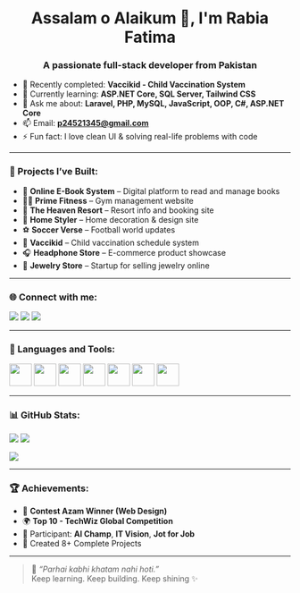 <h1 align="center">Assalam o Alaikum 👋, I'm Rabia Fatima</h1>
<h3 align="center">A passionate full-stack developer from Pakistan</h3>

- 🔭 Recently completed: **Vaccikid - Child Vaccination System**
- 🌱 Currently learning: **ASP.NET Core, SQL Server, Tailwind CSS**
- 💬 Ask me about: **Laravel, PHP, MySQL, JavaScript, OOP, C#, ASP.NET Core**
- 📫 Email: **p24521345@gmail.com**
- ⚡ Fun fact: I love clean UI & solving real-life problems with code

---

### 💼 Projects I’ve Built:
- 📘 **Online E-Book System** – Digital platform to read and manage books  
- 🏋️‍♀️ **Prime Fitness** – Gym management website  
- 🏨 **The Heaven Resort** – Resort info and booking site  
- 🏡 **Home Styler** – Home decoration & design site  
- ⚽ **Soccer Verse** – Football world updates  
- 💉 **Vaccikid** – Child vaccination schedule system  
- 🎧 **Headphone Store** – E-commerce product showcase  
- 💍 **Jewelry Store** – Startup for selling jewelry online

---

### 🌐 Connect with me:
<p align="left">
<a href="https://www.linkedin.com/feed/" target="_blank"><img src="https://img.shields.io/badge/-LinkedIn-blue?style=flat-square&logo=linkedin"/></a>
<a href="https://github.com/rabiafatima479" target="_blank"><img src="https://img.shields.io/badge/-GitHub-black?style=flat-square&logo=github"/></a>
<a href="mailto:p24521345@gmail.com"><img src="https://img.shields.io/badge/-Email-D14836?style=flat-square&logo=gmail&logoColor=white"/></a>
</p>

---

### 🧰 Languages and Tools:
<p align="left">
<img src="https://cdn.jsdelivr.net/gh/devicons/devicon/icons/html5/html5-original.svg" width="40"/>
<img src="https://cdn.jsdelivr.net/gh/devicons/devicon/icons/css3/css3-original.svg" width="40"/>
<img src="https://cdn.jsdelivr.net/gh/devicons/devicon/icons/javascript/javascript-original.svg" width="40"/>
<img src="https://cdn.jsdelivr.net/gh/devicons/devicon/icons/php/php-original.svg" width="40"/>
<img src="https://cdn.jsdelivr.net/gh/devicons/devicon/icons/mysql/mysql-original.svg" width="40"/>
<img src="https://cdn.jsdelivr.net/gh/devicons/devicon/icons/csharp/csharp-original.svg" width="40"/>
<img src="https://cdn.jsdelivr.net/gh/devicons/devicon/icons/dot-net/dot-net-original.svg" width="40"/>
</p>

---

### 📊 GitHub Stats:
<p align="left">
<img src="https://github-readme-stats.vercel.app/api?username=rabiafatima479&show_icons=true&theme=radical"/>
<img src="https://github-readme-stats.vercel.app/api/top-langs/?username=rabiafatima479&layout=compact&theme=radical"/>
</p>
<p align="left">
<img src="https://github-readme-streak-stats.herokuapp.com/?user=rabiafatima479&theme=radical"/>
</p>

---

### 🏆 Achievements:
- 🥇 **Contest Azam Winner (Web Design)**  
- 🌍 **Top 10 - TechWiz Global Competition**  
- 🧠 Participant: **AI Champ**, **IT Vision**, **Jot for Job**  
- 🚀 Created 8+ Complete Projects  

---

> 💖 *“Parhai kabhi khatam nahi hoti.”*  
> Keep learning. Keep building. Keep shining ✨
